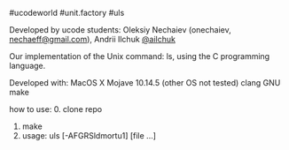 #ucodeworld
#unit.factory
#uls

Developed by ucode students:
Oleksiy Nechaiev (onechaiev, nechaeff@gmail.com), Andrii Ilchuk [@ailchuk](https://github.com/ailchuk)

Our implementation of the Unix command: ls, using the C programming language.

Developed with:
MacOS X Mojave 10.14.5 (other OS not tested)
clang
GNU make

how to use:
0. clone repo
1. make
2. usage: uls [-AFGRSldmortu1] [file ...]

